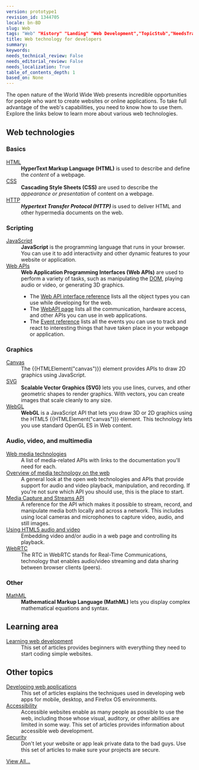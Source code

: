 ```yaml
---
version: prototype1
revision_id: 1344705
locale: bn-BD
slug: Web
tags: "Web" "History" "Landing" "Web Development","TopicStub","NeedsTranslation"
title: Web technology for developers
summary: 
keywords: 
needs_technical_review: False
needs_editorial_review: False
needs_localization: True
table_of_contents_depth: 1
based_on: None
---
```

<p class="summary">The open nature of the World Wide Web&nbsp;presents incredible opportunities for people who want to create websites or online applications. To take full advantage of the web's capabilities, you need to know how to use them. Explore&nbsp;the links below to learn&nbsp;more about&nbsp;various web technologies.</p>

<div class="row topicpage-table">
<div class="section">
<h2 class="Documentation" id="Web_technologies">Web technologies</h2>

<h3 id="Basics">Basics</h3>

<dl>
 <dt><a href="/en-US/docs/Web/HTML">HTML</a></dt>
 <dd><strong>HyperText Markup Language (HTML)</strong> is used to describe and define the <em>content</em> of a webpage.</dd>
 <dt><a href="/en-US/docs/Web/CSS">CSS</a></dt>
 <dd><strong>Cascading Style Sheets (CSS)</strong> are used to describe the <em>appearance&nbsp;or presentation</em> of content on a webpage.</dd>
 <dt><a href="/en-US/docs/Web/HTTP">HTTP</a></dt>
 <dd><strong><dfn>Hypertext Transfer Protocol (HTTP)</dfn></strong> is&nbsp;used to deliver&nbsp;HTML and other hypermedia documents on the web.</dd>
</dl>

<h3 id="Scripting">Scripting</h3>

<dl>
 <dt><a href="/en-US/docs/Web/JavaScript">JavaScript</a></dt>
 <dd><strong>JavaScript</strong> is the programming language that runs in your browser. You can use it&nbsp;to add interactivity and other dynamic features to your website or application.</dd>
 <dt><a href="/en-US/docs/Web/Reference/API">Web APIs</a></dt>
 <dd><strong>Web Application Programming Interfaces (Web APIs)</strong> are used to perform a variety of tasks, such as manipulating the <a href="/en-US/docs/DOM">DOM</a>, playing audio or video, or generating 3D graphics.
 <ul>
  <li>The&nbsp;<a href="/en-US/docs/Web/API" title="/en-US/docs/Web/API">Web API&nbsp;interface reference</a> lists all the object types you can use while developing for the web.</li>
  <li>The <a href="/en-US/docs/WebAPI">WebAPI page</a> lists all the communication, hardware access, and other&nbsp;APIs you can use in web&nbsp;applications.</li>
  <li>The <a href="/en-US/docs/Web/Events">Event reference</a> lists all the events you can use to track and react to&nbsp;interesting things that have taken place in your webpage or application.</li>
 </ul>
 </dd>
</dl>

<h3 id="Graphics">Graphics</h3>

<dl>
 <dt><a href="/en-US/docs/HTML/Canvas">Canvas</a></dt>
 <dd>The {{HTMLElement("canvas")}}&nbsp;element provides APIs to draw 2D graphics using JavaScript.</dd>
 <dt><a href="/en-US/docs/SVG">SVG</a></dt>
 <dd><strong>Scalable Vector Graphics (SVG)</strong> lets you use lines, curves, and other geometric shapes to render graphics. With vectors, you can create images that scale cleanly to any size.</dd>
 <dt><a href="/en-US/docs/Web/WebGL" title="/en-US/docs/Web/WebGL">WebGL</a></dt>
 <dd><strong>WebGL</strong> is a JavaScript&nbsp;API that lets you draw&nbsp;3D or 2D graphics using the&nbsp;HTML5 {{HTMLElement("canvas")}} element.&nbsp;This technology lets you use standard OpenGL ES in Web content.</dd>
</dl>

<h3 id="Audio_video_and_multimedia">Audio, video, and multimedia</h3>

<dl>
 <dt><a href="/en-US/docs/Web/Media">Web media technologies</a></dt>
 <dd>A list of media-related APIs with links to the documentation you'll need for each.</dd>
 <dt><a href="/en-US/docs/Web/Media/Overview">Overview of media technology on the web</a></dt>
 <dd>A general look at the open web technologies and APIs that provide support for audio and video playback, manipulation, and recording. If you're not sure which API you should use, this is the place to start.</dd>
 <dt><a href="/en-US/docs/Web/API/Media_Streams_API">Media Capture and Streams API</a></dt>
 <dd>A reference for the API which makes it possible to stream, record, and manipulate media both locally and across a network. This includes using local cameras and microphones to capture video, audio, and still images.</dd>
 <dt><a href="/en-US/docs/Web/Guide/HTML/Using_HTML5_audio_and_video">Using HTML5 audio and video</a></dt>
 <dd>Embedding video and/or audio in a web page and controlling its playback.</dd>
 <dt><a href="/en-US/docs/WebRTC">WebRTC</a></dt>
 <dd>The RTC in WebRTC stands for Real-Time Communications, technology that enables audio/video streaming and data sharing between browser clients (peers).</dd>
</dl>

<h3 id="Other">Other</h3>

<dl>
 <dt><a href="/en-US/docs/Web/MathML">MathML</a></dt>
 <dd><strong>Mathematical Markup Language (MathML)</strong> lets you&nbsp;display complex mathematical equations and syntax.</dd>
</dl>
</div>

<div class="section">
<h2 class="Documentation" id="Learning_area">Learning area</h2>

<dl>
 <dt><a href="/en-US/docs/Learn">Learning web development</a></dt>
 <dd>This set of articles provides beginners with everything they need to start coding simple websites.</dd>
</dl>

<dl>
</dl>

<h2 id="Other_topics">Other topics</h2>

<dl>
 <dt><a href="/en-US/docs/Web/Apps">Developing web applications</a></dt>
 <dd>This set of articles explains the techniques used in&nbsp;developing web apps&nbsp;for mobile, desktop, and Firefox OS environments.</dd>
 <dt><a href="/en-US/docs/Web/Accessibility">Accessibility</a></dt>
 <dd>Accessible websites enable as many people as possible to use the web, including those whose visual, auditory, or other abilities are limited in some way. This set of articles provides information about accessible web development.</dd>
 <dt><a href="/en-US/docs/Web/Security">Security</a></dt>
 <dd>Don't let your website or app leak private data to the bad guys. Use this set of articles to make sure your projects are&nbsp;secure.</dd>
</dl>
</div>
</div>

<p><span class="alllinks"><a href="/en-US/docs/tag/Web">View All...</a></span></p>


